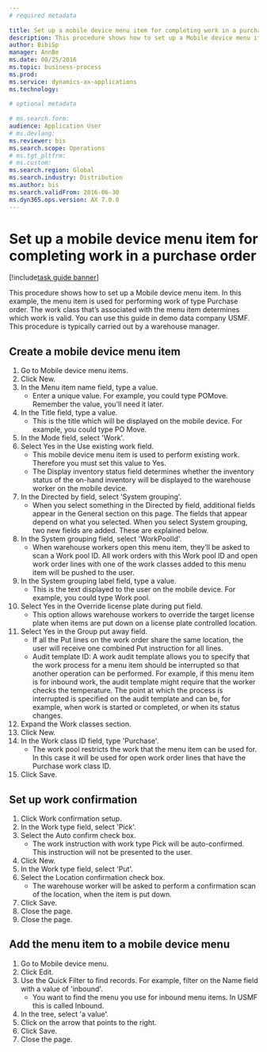 ```yaml
--- 
# required metadata 
 
title: Set up a mobile device menu item for completing work in a purchase order
description: This procedure shows how to set up a Mobile device menu item. 
author: BibiSp
manager: AnnBe 
ms.date: 08/25/2016
ms.topic: business-process 
ms.prod:  
ms.service: dynamics-ax-applications 
ms.technology:  
 
# optional metadata 
 
# ms.search.form:   
audience: Application User 
# ms.devlang:  
ms.reviewer: bis
ms.search.scope: Operations 
# ms.tgt_pltfrm:  
# ms.custom:  
ms.search.region: Global
ms.search.industry: Distribution
ms.author: bis
ms.search.validFrom: 2016-06-30 
ms.dyn365.ops.version: AX 7.0.0 
---
```

# Set up a mobile device menu item for completing work in a purchase order

[!include[task guide banner](../../includes/task-guide-banner.md)]

This procedure shows how to set up a Mobile device menu item. In this example, the menu item is used for performing work of type Purchase order. The work class that’s associated with the menu item determines which work is valid. You can use this guide in demo data company USMF. This procedure is typically carried out by a warehouse manager.


## Create a mobile device menu item
1. Go to Mobile device menu items.
2. Click New.
3. In the Menu item name field, type a value.
    * Enter a unique value. For example, you could type POMove. Remember the value, you'll need it later.  
4. In the Title field, type a value.
    * This is the title which will be displayed on the mobile device. For example, you could type PO Move.  
5. In the Mode field, select 'Work'.
6. Select Yes in the Use existing work field.
    * This mobile device menu item is used to perform existing work. Therefore you must set this value to Yes.  
    * The Display inventory status field determines whether the inventory status of the on-hand inventory will be displayed to the warehouse worker on the mobile device.  
7. In the Directed by field, select 'System grouping'.
    * When you select something in the Directed by field, additional fields appear in the General section on this page. The fields that appear depend on what you selected. When you select System grouping, two new fields are added. These are explained below.  
8. In the System grouping field, select 'WorkPoolId'.
    * When warehouse workers open this menu item, they’ll be asked to scan a Work pool ID. All work orders with this Work pool ID and open work order lines with one of the work classes added to this menu item will be pushed to the user.  
9. In the System grouping label field, type a value.
    * This is the text displayed to the user on the mobile device. For example, you could type Work pool.  
10. Select Yes in the Override license plate during put field.
    * This option allows warehouse workers to override the target license plate when items are put down on a license plate controlled location.  
11. Select Yes in the Group put away field.
    * If all the Put lines on the work order share the same location, the user will receive one combined Put instruction for all lines.  
    * Audit template ID: A work audit template allows you to specify that the work process for a menu item should be interrupted so that another operation can be performed. For example, if this menu item is for inbound work, the audit template might require that the worker checks the temperature. The point at which the process is interrupted is specified on the audit template and can be, for example, when work is started or completed, or when its status changes.  
12. Expand the Work classes section.
13. Click New.
14. In the Work class ID field, type 'Purchase'.
    * The work pool restricts the work that the menu item can be used for. In this case it will be used for open work order lines that have the Purchase work class ID.  
15. Click Save.

## Set up work confirmation
1. Click Work confirmation setup.
2. In the Work type field, select 'Pick'.
3. Select the Auto confirm check box.
    * The work instruction with work type Pick will be auto-confirmed. This instruction will not be presented to the user.  
4. Click New.
5. In the Work type field, select 'Put'.
6. Select the Location confirmation check box.
    * The warehouse worker will be asked to perform a confirmation scan of the location, when the item is put down.  
7. Click Save.
8. Close the page.
9. Close the page.

## Add the menu item to a mobile device menu
1. Go to Mobile device menu.
2. Click Edit.
3. Use the Quick Filter to find records. For example, filter on the Name field with a value of 'inbound'.
    * You want to find the menu you use for inbound menu items. In USMF this is called Inbound.  
4. In the tree, select 'a value'.
5. Click on the arrow that points to the right.
6. Click Save.
7. Close the page.

